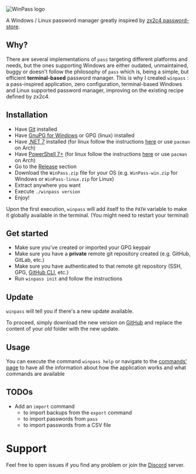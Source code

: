 ![WinPass logo](https://github.com/nomis51/winpass/blob/master/.assets/winpass.png)

A Windows / Linux password manager greatly inspired by [zx2c4 password-store](https://www.passwordstore.org/).

## Why?
There are several implementations of `pass` targeting different platforms and needs, but the ones supporting Windows are either oudated, unmaintained, buggy or doesn't follow the philosophy of `pass` which is, being a simple, but efficient **terminal-based** password manager. This is why I created `winpass` : a pass-inspired application, zero configuration, terminal-based Windows and Linux supported password manager, improving on the existing recipe defined by zx2c4.

## Installation
- Have [Git](https://git-scm.com/download/win) installed
- Have [GnuPG for Windows](https://gnupg.org/download/) or GPG (linux) installed
- Have [.NET 7](https://dotnet.microsoft.com/en-us/download/dotnet/7.0) installed (for linux follow the instructions [here](https://learn.microsoft.com/en-us/dotnet/core/install/linux) or use `pacman` on Arch)
- Have [PowerShell 7+](https://learn.microsoft.com/en-us/powershell/scripting/install/installing-powershell-on-windows?view=powershell-7.3#installing-the-msi-package) (for linux follow the instructions [here](https://learn.microsoft.com/en-us/powershell/scripting/install/installing-powershell-on-linux?view=powershell-7.3) or use `pacman` on Arch)
- Go to the [Release](https://github.com/nomis51/winpass/releases/latest) section
- Download the `WinPass.zip` file for your OS (e.g. `WinPass-win.zip` for Windows or `WinPass-linux.zip` for Linux)
- Extract anywhere you want
- Execute `./winpass version`
- Enjoy!

Upon the first execution, `winpass` will add itself to the `PATH` variable to make it globally available in the terminal. (You might need to restart your terminal)

## Get started
- Make sure you've created or imported your GPG keypair
- Make sure you have a **private** remote git repository created (e.g. GitHub, GitLab, etc.)
- Make sure you have authenticated to that remote git repository (SSH, GPG, [GitHub CLI](https://cli.github.com/manual/installation), etc.)
- Run `winpass init` and follow the instructions

## Update
`winpass` will tell you if there's a new update available.

To proceed, simply download the new version on [GitHub](https://github.com/nomis51/winpass/releases/latest) and replace the content of your *old* folder with the new update.

## Usage
You can execute the command `winpass help` or navigate to the [commands' page](https://github.com/nomis51/winpass/blob/master/docs/commands.md) to have all the information about how the application works and what commands are available

## TODOs
- Add an `import` command 
  - to import backups from the `export` command
  - to import passwords from `pass`
  - to import passwords from a CSV file


# Support
Feel free to open issues if you find any problem or join the [Discord](https://discord.gg/yqDHrqCDq4) server.



